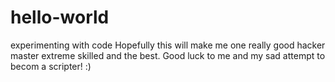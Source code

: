 # hello-world
experimenting with code
Hopefully this will make me one really good hacker master extreme skilled and the best.
Good luck to me and my sad attempt to becom a scripter! :)

